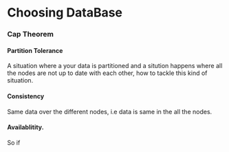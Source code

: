 # Choosing DataBase

### Cap Theorem
#### Partition Tolerance
A situation where a your data is partitioned and a sitution happens where all the nodes are not
up to date with each other, how to tackle this kind of situation.
#### Consistency
Same data over the different nodes, i.e data is same in the all the nodes. 
#### Availablitity.
So if 